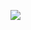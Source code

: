 <P>
<IMG SRC="https://github.com/devoworm/Proposals-Public-Lectures/blob/master/Psychophysics%20of%20Non-neuronal%20Cognition/Slides/Slide1.png">
  </P>
